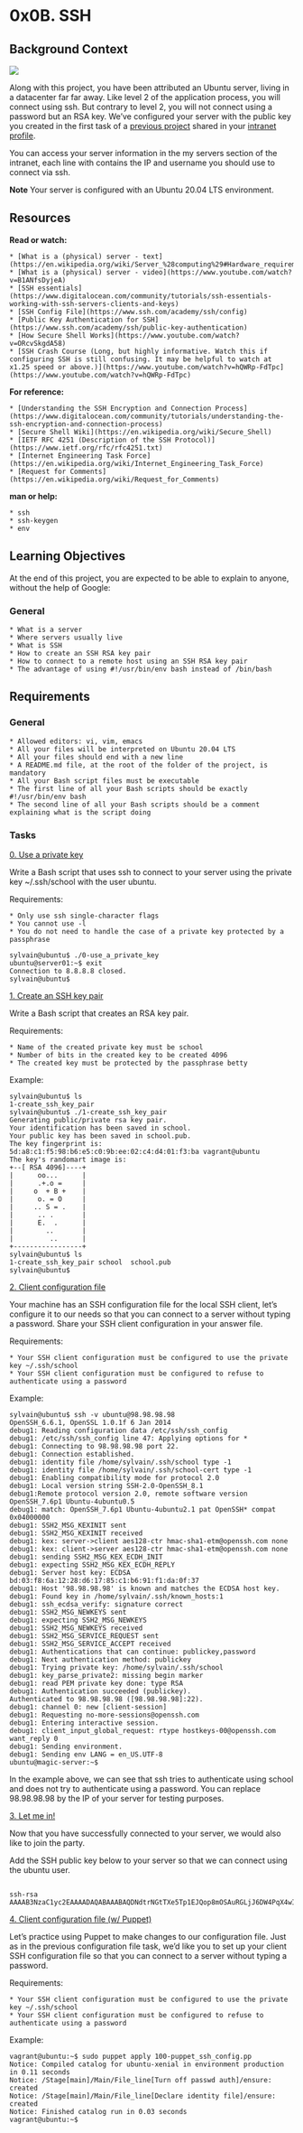 # 0x0B. SSH

## Background Context

![](https://s3.amazonaws.com/intranet-projects-files/holbertonschool-sysadmin_devops/244/zPVRKhPsUP5lK.gif)

Along with this project, you have been attributed an Ubuntu server, living in a datacenter far far away. Like level 2 of the application process, you will connect using ssh. But contrary to level 2, you will not connect using a password but an RSA key. We’ve configured your server with the public key you created in the first task of a [previous project](https://intranet.alxswe.com/tasks/1223) shared in your [intranet profile](https://intranet.alxswe.com/users/my_profile).

You can access your server information in the my servers section of the intranet, each line with contains the IP and username you should use to connect via ssh.

__Note__ Your server is configured with an Ubuntu 20.04 LTS environment.

## Resources

__Read or watch:__

	* [What is a (physical) server - text](https://en.wikipedia.org/wiki/Server_%28computing%29#Hardware_requirement)
	* [What is a (physical) server - video](https://www.youtube.com/watch?v=B1ANfsDyjeA)
	* [SSH essentials](https://www.digitalocean.com/community/tutorials/ssh-essentials-working-with-ssh-servers-clients-and-keys)
	* [SSH Config File](https://www.ssh.com/academy/ssh/config)
	* [Public Key Authentication for SSH](https://www.ssh.com/academy/ssh/public-key-authentication)
	* [How Secure Shell Works](https://www.youtube.com/watch?v=ORcvSkgdA58)
	* [SSH Crash Course (Long, but highly informative. Watch this if configuring SSH is still confusing. It may be helpful to watch at x1.25 speed or above.)](https://www.youtube.com/watch?v=hQWRp-FdTpc](https://www.youtube.com/watch?v=hQWRp-FdTpc)

__For reference:__

	* [Understanding the SSH Encryption and Connection Process](https://www.digitalocean.com/community/tutorials/understanding-the-ssh-encryption-and-connection-process)
	* [Secure Shell Wiki](https://en.wikipedia.org/wiki/Secure_Shell)
	* [IETF RFC 4251 (Description of the SSH Protocol)](https://www.ietf.org/rfc/rfc4251.txt)
	* [Internet Engineering Task Force](https://en.wikipedia.org/wiki/Internet_Engineering_Task_Force)
	* [Request for Comments](https://en.wikipedia.org/wiki/Request_for_Comments)

__man or help:__

	* ssh
	* ssh-keygen
	* env


## Learning Objectives
At the end of this project, you are expected to be able to explain to anyone, without the help of Google:

### General
	* What is a server
	* Where servers usually live
	* What is SSH
	* How to create an SSH RSA key pair
	* How to connect to a remote host using an SSH RSA key pair
	* The advantage of using #!/usr/bin/env bash instead of /bin/bash

## Requirements

### General

	* Allowed editors: vi, vim, emacs
	* All your files will be interpreted on Ubuntu 20.04 LTS
	* All your files should end with a new line
	* A README.md file, at the root of the folder of the project, is mandatory
	* All your Bash script files must be executable
	* The first line of all your Bash scripts should be exactly #!/usr/bin/env bash
	* The second line of all your Bash scripts should be a comment explaining what is the script doing
### Tasks

[0. Use a private key](./0-use_a_private_key)

Write a Bash script that uses ssh to connect to your server using the private key ~/.ssh/school with the user ubuntu.

Requirements:

	* Only use ssh single-character flags
	* You cannot use -l
	* You do not need to handle the case of a private key protected by a passphrase

```
sylvain@ubuntu$ ./0-use_a_private_key
ubuntu@server01:~$ exit
Connection to 8.8.8.8 closed.
sylvain@ubuntu$ 

```
[1. Create an SSH key pair](./1-create_ssh_key_pair)

Write a Bash script that creates an RSA key pair.

Requirements:

	* Name of the created private key must be school
	* Number of bits in the created key to be created 4096
	* The created key must be protected by the passphrase betty

Example:

```
sylvain@ubuntu$ ls
1-create_ssh_key_pair
sylvain@ubuntu$ ./1-create_ssh_key_pair
Generating public/private rsa key pair.
Your identification has been saved in school.
Your public key has been saved in school.pub.
The key fingerprint is:
5d:a8:c1:f5:98:b6:e5:c0:9b:ee:02:c4:d4:01:f3:ba vagrant@ubuntu
The key's randomart image is:
+--[ RSA 4096]----+
|      oo...      |
|      .+.o =     |
|     o  + B +    |
|      o. = O     |
|     .. S = .    |
|      .. .       |
|      E.  .      |
|        ..       |
|         ..      |
+-----------------+
sylvain@ubuntu$ ls
1-create_ssh_key_pair school  school.pub
sylvain@ubuntu$ 
```

[2. Client configuration file](./2-ssh_config)

Your machine has an SSH configuration file for the local SSH client, let’s configure it to our needs so that you can connect to a server without typing a password. Share your SSH client configuration in your answer file.

Requirements:

	* Your SSH client configuration must be configured to use the private key ~/.ssh/school
	* Your SSH client configuration must be configured to refuse to authenticate using a password

Example:

```
sylvain@ubuntu$ ssh -v ubuntu@98.98.98.98
OpenSSH_6.6.1, OpenSSL 1.0.1f 6 Jan 2014
debug1: Reading configuration data /etc/ssh/ssh_config
debug1: /etc/ssh/ssh_config line 47: Applying options for *
debug1: Connecting to 98.98.98.98 port 22.
debug1: Connection established.
debug1: identity file /home/sylvain/.ssh/school type -1
debug1: identity file /home/sylvain/.ssh/school-cert type -1
debug1: Enabling compatibility mode for protocol 2.0
debug1: Local version string SSH-2.0-OpenSSH_8.1
debug1:Remote protocol version 2.0, remote software version OpenSSH_7.6p1 Ubuntu-4ubuntu0.5
debug1: match: OpenSSH_7.6p1 Ubuntu-4ubuntu2.1 pat OpenSSH* compat 0x04000000
debug1: SSH2_MSG_KEXINIT sent
debug1: SSH2_MSG_KEXINIT received
debug1: kex: server->client aes128-ctr hmac-sha1-etm@openssh.com none
debug1: kex: client->server aes128-ctr hmac-sha1-etm@openssh.com none
debug1: sending SSH2_MSG_KEX_ECDH_INIT
debug1: expecting SSH2_MSG_KEX_ECDH_REPLY
debug1: Server host key: ECDSA bd:03:f8:6a:12:28:d6:17:85:c1:b6:91:f1:da:0f:37
debug1: Host '98.98.98.98' is known and matches the ECDSA host key.
debug1: Found key in /home/sylvain/.ssh/known_hosts:1
debug1: ssh_ecdsa_verify: signature correct
debug1: SSH2_MSG_NEWKEYS sent
debug1: expecting SSH2_MSG_NEWKEYS
debug1: SSH2_MSG_NEWKEYS received
debug1: SSH2_MSG_SERVICE_REQUEST sent
debug1: SSH2_MSG_SERVICE_ACCEPT received
debug1: Authentications that can continue: publickey,password
debug1: Next authentication method: publickey
debug1: Trying private key: /home/sylvain/.ssh/school
debug1: key_parse_private2: missing begin marker
debug1: read PEM private key done: type RSA
debug1: Authentication succeeded (publickey).
Authenticated to 98.98.98.98 ([98.98.98.98]:22).
debug1: channel 0: new [client-session]
debug1: Requesting no-more-sessions@openssh.com
debug1: Entering interactive session.
debug1: client_input_global_request: rtype hostkeys-00@openssh.com want_reply 0
debug1: Sending environment.
debug1: Sending env LANG = en_US.UTF-8
ubuntu@magic-server:~$

```

In the example above, we can see that ssh tries to authenticate using school and does not try to authenticate using a password. You can replace 98.98.98.98 by the IP of your server for testing purposes.

[3. Let me in!](./0x0B-ssh)

Now that you have successfully connected to your server, we would also like to join the party.

Add the SSH public key below to your server so that we can connect using the ubuntu user.

```

ssh-rsa AAAAB3NzaC1yc2EAAAADAQABAAABAQDNdtrNGtTXe5Tp1EJQop8mOSAuRGLjJ6DW4PqX4wId/Kawz35ESampIqHSOTJmbQ8UlxdJuk0gAXKk3Ncle4safGYqM/VeDK3LN5iAJxf4kcaxNtS3eVxWBE5iF3FbIjOqwxw5Lf5sRa5yXxA8HfWidhbIG5TqKL922hPgsCGABIrXRlfZYeC0FEuPWdr6smOElSVvIXthRWp9cr685KdCI+COxlj1RdVsvIo+zunmLACF9PYdjB2s96Fn0ocD3c5SGLvDOFCyvDojSAOyE70ebIElnskKsDTGwfT4P6jh9OBzTyQEIS2jOaE5RQq4IB4DsMhvbjDSQrP0MdCLgwkN
```

[4. Client configuration file (w/ Puppet)](./100-puppet_ssh_config.pp)

Let’s practice using Puppet to make changes to our configuration file. Just as in the previous configuration file task, we’d like you to set up your client SSH configuration file so that you can connect to a server without typing a password.

Requirements:

	* Your SSH client configuration must be configured to use the private key ~/.ssh/school
	* Your SSH client configuration must be configured to refuse to authenticate using a password

Example:

```
vagrant@ubuntu:~$ sudo puppet apply 100-puppet_ssh_config.pp
Notice: Compiled catalog for ubuntu-xenial in environment production in 0.11 seconds
Notice: /Stage[main]/Main/File_line[Turn off passwd auth]/ensure: created
Notice: /Stage[main]/Main/File_line[Declare identity file]/ensure: created
Notice: Finished catalog run in 0.03 seconds
vagrant@ubuntu:~$
```

